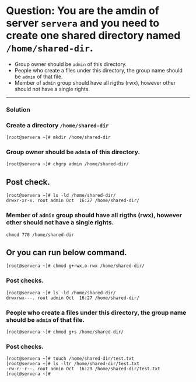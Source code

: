 # Question: You are the amdin of server `servera` and you need to create one shared directory named `/home/shared-dir`. 
- Group owner should be `admin` of this directory.
- People who create a files under this directory, the group name should be `admin` of that file.
- Member of `admin` group should have all rigths (rwx),  however other should not have a single rights.
--- 
### Solution



### Create a directory `/home/shared-dir`
```
[root@servera ~]# mkdir /home/shared-dir
```
### Group owner should be `admin` of this directory.
```
[root@servera ~]# chgrp admin /home/shared-dir/
```
## Post check.
```
[root@servera ~]# ls -ld /home/shared-dir/
drwxr-xr-x. root admin Oct  16:27 /home/shared-dir/
```
### Member of `admin` group should have all rigths (rwx),  however other should not have a single rights.

```
chmod 770 /home/shared-dir
```
## Or you can run below command.
```
[root@servera ~]# chmod g+rwx,o-rwx /home/shared-dir/
```
### Post checks.
```
[root@servera ~]# ls -ld /home/shared-dir/
drwxrwx---. root admin Oct  16:27 /home/shared-dir/
```
### People who create a files under this directory, the group name should be `admin` of that file.
```
[root@servera ~]# chmod g+s /home/shared-dir/
```

### Post checks.
```
[root@servera ~]# touch /home/shared-dir/test.txt
[root@servera ~]# ls -ltr /home/shared-dir/test.txt 
-rw-r--r--. root admin Oct  16:29 /home/shared-dir/test.txt
[root@servera ~]#
```
